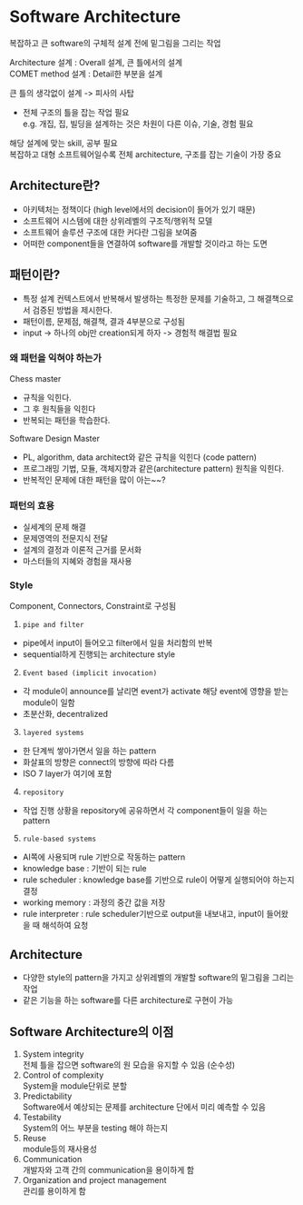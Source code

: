 # Software Architecture
복잡하고 큰 software의 구체적 설계 전에 밑그림을 그리는 작업

Architecture 설계 : Overall 설계, 큰 틀에서의 설계  
COMET method 설계 : Detail한 부분을 설계

큰 틀의 생각없이 설계 -> 피사의 사탑
- 전체 구조의 틀을 잡는 작업 필요  
e.g. 개집, 집, 빌딩을 설계하는 것은 차원이 다른 이슈, 기술, 경험 필요  

해당 설계에 맞는 skill, 공부 필요  
복잡하고 대형 소프트웨어일수록 전체 architecture, 구조를 잡는 기술이 가장 중요  

## Architecture란?
- 아키텍처는 정책이다 (high level에서의 decision이 들어가 있기 때문)
- 소프트웨어 시스템에 대한 상위레벨의 구조적/행위적 모델
- 소프트웨어 솔루션 구조에 대한 커다란 그림을 보여줌
- 어떠한 component들을 연결하여 software를 개발할 것이라고 하는 도면

## 패턴이란?
- 특정 설계 컨텍스트에서 반복해서 발생하는 특정한 문제를 기술하고, 그 해결책으로서 검증된 방법을 제시한다.
- 패턴이름, 문제점, 해결책, 결과 4부분으로 구성됨
- input -> 하나의 obj만 creation되게 하자 -> 경험적 해결법 필요

### 왜 패턴을 익혀야 하는가
Chess master
- 규칙을 익힌다.
- 그 후 원칙들을 익힌다
- 반복되는 패턴을 학습한다.

Software Design Master
- PL, algorithm, data architect와 같은 규칙을 익힌다 (code pattern)
- 프로그래밍 기법, 모듈, 객체지향과 같은(architecture pattern) 원칙을 익힌다.
- 반복적인 문제에 대한 패턴을 많이 아는~~?

### 패턴의 효용
- 실세계의 문제 해결
- 문제영역의 전문지식 전달
- 설계의 결정과 이론적 근거를 문서화
- 마스터들의 지혜와 경험을 재사용

### Style 
Component, Connectors, Constraint로 구성됨  

1. `pipe and filter`
- pipe에서 input이 들어오고 filter에서 일을 처리함의 반복
- sequential하게 진행되는 architecture style

2. `Event based (implicit invocation)`
- 각 module이 announce를 날리면 event가 activate 해당 event에 영향을 받는 module이 일함
- 초분산화, decentralized

3. `layered systems`
- 한 단계씩 쌓아가면서 일을 하는 pattern
- 화살표의 방향은 connect의 방향에 따라 다름
- ISO 7 layer가 여기에 포함

4. `repository`
- 작업 진행 상황을 repository에 공유하면서 각 component들이 일을 하는 pattern

5. `rule-based systems`
- AI쪽에 사용되며 rule 기반으로 작동하는 pattern
- knowledge base : 기반이 되는 rule 
- rule scheduler : knowledge base를 기반으로 rule이 어떻게 실행되어야 하는지 결정
- working memory : 과정의 중간 값을 저장
- rule interpreter : rule scheduler기반으로 output을 내보내고, input이 들어왔을 때 해석하여 요청  

## Architecture
- 다양한 style의 pattern을 가지고 상위레벨의 개발할 software의 밑그림을 그리는 작업
- 같은 기능을 하는 software를 다른 architecture로 구현이 가능

## Software Architecture의 이점

1. System integrity  
전체 틀을 잡으면 software의 원 모습을 유지할 수 있음 (순수성)
2. Control of complexity  
System을 module단위로 분할
3. Predictability  
Software에서 예상되는 문제를 architecture 단에서 미리 예측할 수 있음
4. Testability  
System의 어느 부분을 testing 해야 하는지
5. Reuse  
module등의 재사용성
6. Communication  
개발자와 고객 간의 communication을 용이하게 함
7. Organization and project management  
관리를 용이하게 함
